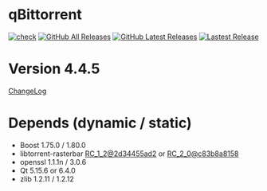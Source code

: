 # qBittorrent
[![check](https://github.com/brvphoenix/auto-build/workflows/CI/badge.svg?branch=master)](https://github.com/brvphoenix/auto-build/actions)
[![GitHub All Releases](https://img.shields.io/github/downloads/brvphoenix/auto-build/total)](https://github.com/brvphoenix/auto-build/releases)
[![GitHub Latest Releases](https://img.shields.io/github/downloads-pre/brvphoenix/auto-build/latest/total)](https://github.com/brvphoenix/auto-build/releases)
[![Lastest Release](https://img.shields.io/github/release/brvphoenix/auto-build.svg?style=flat)](https://github.com/brvphoenix/auto-build/releases)

# Version 4.4.5
[ChangeLog](https://github.com/qbittorrent/qBittorrent/blob/v4_4_x/Changelog)

# Depends (dynamic / static)
* Boost 1.75.0 / 1.80.0
* libtorrent-rasterbar [RC_1_2@2d34455ad2](https://github.com/arvidn/libtorrent/commits/RC_1_2?before=e1460bc0c22a13d3350f7bc77e8571b7abddacce+35&branch=RC_1_2) or [RC_2_0@c83b8a8158](https://github.com/arvidn/libtorrent/commits/RC_2_0?before=c83b8a8158a08f45e0dcc260d2cfb4a3271429a4+35&branch=RC_2_0)
* openssl 1.1.1n / 3.0.6
* Qt 5.15.6 or 6.4.0
* zlib 1.2.11 / 1.2.12

